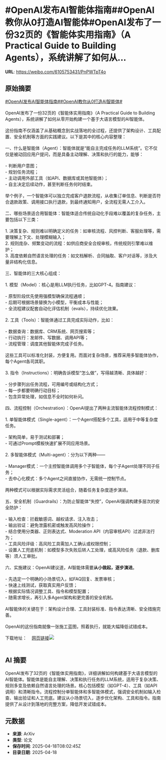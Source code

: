 # #OpenAI发布AI智能体指南##OpenAI教你从0打造AI智能体#OpenAI发布了一份32页的《智能体实用指南》（A Practical Guide to Building Agents），系统讲解了如何从...

**URL**: https://weibo.com/6105753431/PnPWTpT4o

## 原始摘要

<a href="https://m.weibo.cn/search?containerid=231522type%3D1%26t%3D10%26q%3D%23OpenAI%E5%8F%91%E5%B8%83AI%E6%99%BA%E8%83%BD%E4%BD%93%E6%8C%87%E5%8D%97%23&amp;extparam=%23OpenAI%E5%8F%91%E5%B8%83AI%E6%99%BA%E8%83%BD%E4%BD%93%E6%8C%87%E5%8D%97%23" data-hide=""><span class="surl-text">#OpenAI发布AI智能体指南#</span></a><a href="https://m.weibo.cn/search?containerid=231522type%3D1%26t%3D10%26q%3D%23OpenAI%E6%95%99%E4%BD%A0%E4%BB%8E0%E6%89%93%E9%80%A0AI%E6%99%BA%E8%83%BD%E4%BD%93%23&amp;extparam=%23OpenAI%E6%95%99%E4%BD%A0%E4%BB%8E0%E6%89%93%E9%80%A0AI%E6%99%BA%E8%83%BD%E4%BD%93%23" data-hide=""><span class="surl-text">#OpenAI教你从0打造AI智能体#</span></a><br><br>OpenAI发布了一份32页的《智能体实用指南》（A Practical Guide to Building Agents），系统讲解了如何从零开始构建一个基于大语言模型的AI智能体。<br><br>这份指南不仅涵盖了从基础概念到实战落地的全过程，还提供了架构设计、工具配置、安全机制等方面的实践建议。以下是其中的核心内容整理：<br><br>一、什么是智能体（Agent）：智能体就是“能自主完成任务的LLM系统”。它不仅仅是被动回应用户提问，而是具备主动理解、决策和执行的能力，能够：<br><br>- 判断用户意图；<br>- 规划任务流程；<br>- 主动调用外部工具（如API、数据库或其他智能体）；<br>- 自主决定后续动作，甚至判断任务何时结束。<br><br>举个例子，一个智能体可以独立完成客户退款流程，从收集订单信息、判断是否符合退款政策、调用接口执行退款，到最终通知用户，全流程无需人工介入。<br><br>二、哪些场景适合用智能体：智能体适合传统自动化手段难以覆盖的复杂任务，主要包括以下三类：<br><br>1. 决策复杂、规则难以明确定义的任务：如审核流程、风控判断、客服处理等，需要理解上下文、处理模糊输入；<br>2. 规则庞杂、频繁变动的流程：如供应商安全合规审核，传统规则引擎难以维护；<br>3. 高度依赖自然语言处理的任务：如文档解析、合同抽取、客户对话等，涉及大量非结构化信息。<br><br>三、智能体的三大核心组成：<br><br>1. 模型（Model）：核心是用LLM执行任务，比如GPT-4。指南建议：<br><br>- 原型阶段优先使用强模型确保流程通顺；<br>- 后期可根据场景替换为小模型，平衡成本与性能；<br>- 全流程建议配套自动化评估机制（evals），持续优化效果。<br><br>2. 工具（Tools）：智能体通过工具完成实际动作，比如：<br><br>- 数据查询：数据库、CRM系统、网页搜索等；<br>- 行动执行：发邮件、写数据、调用API等；<br>- 流程管理：调度其他智能体完成子任务。<br><br>这些工具可以标准化封装，方便复用。而面对复杂场景，推荐采用多智能体协作，每个Agent各司其职。<br><br>3. 指令（Instructions）：明确告诉模型“怎么做”，写得越清晰、具体越好：<br><br>- 分步骤列出任务流程，可用编号或结构化方式；<br>- 每一步都要明确行动目标；<br>- 包含异常处理，如信息不全时如何补问。<br><br>四、流程控制（Orchestration）：OpenAI提出了两种主流智能体流程控制模式：<br><br>1. 单智能体模式（Single-agent）：一个Agent搭配多个工具，适用于中等复杂度任务。<br><br>- 架构简单，易于测试和部署；<br>- 可通过Prompt模板快速扩展不同应用场景。<br><br>2. 多智能体模式（Multi-agent）：分为以下两种——<br><br>- Manager模式：一个主控智能体调用多个子智能体，每个子Agent处理不同子任务；<br>- 去中心化模式：多个Agent之间直接协作，无需统一控制节点。<br><br>两种模式可以根据实际需求灵活组合，随着任务复杂度逐步演进。<br><br>五、安全机制（Guardrails）：为防止智能体“失控”，OpenAI强调构建多层次的安全防护：<br><br>- 输入检查：拦截敏感词、越权请求、注入攻击；<br>- 输出验证：避免泄露机密或触发高风险操作；<br>- 结合使用分类器、正则表达式、Moderation API（内容审核API）过滤非法行为；<br>- 工具风险评级：高风险工具需加人工确认或权限控制；<br>- 设置人工兜底机制：如模型多次失败后转人工处理，或高风险任务（退款、删库等）须人工审批。<br><br>六、实施建议：OpenAI建议道，AI智能体需要**从小做起，逐步演进**。<br><br>- 先选定一个明确的小场景切入，如FAQ回复、发票审核；<br>- 快速上线测试，获取真实用户反馈；<br>- 根据实际情况调整工具、指令和模型配置；<br>- 随需求增长，再引入多Agent架构和更完善的安全机制。<br><br>AI智能体的关键在于：架构设计合理、工具封装标准、指令表达清晰、安全措施完善。<br><br>OpenAI的这份指南就像一张施工蓝图，照着执行，就能大幅降低试错成本。<br><br>下载地址：<a href="https://weibo.cn/sinaurl?u=https%3A%2F%2Fcdn.openai.com%2Fbusiness-guides-and-resources%2Fa-practical-guide-to-building-agents.pdf" data-hide=""><span class="url-icon"><img style="width: 1rem;height: 1rem" src="https://h5.sinaimg.cn/upload/2015/09/25/3/timeline_card_small_web_default.png" referrerpolicy="no-referrer"></span><span class="surl-text">网页链接</span></a><img style="" src="https://tvax4.sinaimg.cn/large/006Fd7o3gy1i0l0u2p22tj30qq0zkqly.jpg" referrerpolicy="no-referrer"><br><br>

## AI 摘要

OpenAI发布了32页的《智能体实用指南》，详细讲解如何构建基于大语言模型的AI智能体。智能体是能自主理解、决策和执行任务的LLM系统，适用于复杂决策、规则多变及依赖自然语言处理的场景。核心包括模型（如GPT-4）、工具（如API调用）和清晰指令。流程控制分单智能体和多智能体模式，强调安全机制如输入检查、输出验证和人工兜底。建议从小场景切入，逐步优化架构、工具和指令。指南提供了从设计到落地的完整方案，降低开发试错成本。

## 元数据

- **来源**: ArXiv
- **类型**: 论文
- **保存时间**: 2025-04-18T08:02:45Z
- **目录日期**: 2025-04-18
